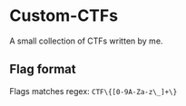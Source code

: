 # Custom-CTFs
A small collection of CTFs written by me.

## Flag format
Flags matches regex: `CTF\{[0-9A-Za-z\_]+\}`
